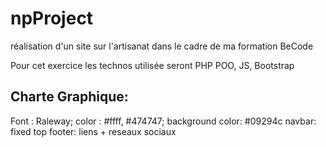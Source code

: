 # npProject
réalisation d'un site sur l'artisanat dans le cadre de ma formation BeCode

Pour cet exercice les technos utilisée seront PHP POO, JS, Bootstrap 

## Charte Graphique:

Font : Raleway;
color : #ffff, #474747;
background color: #09294c
navbar: fixed top 
footer: liens + reseaux sociaux
